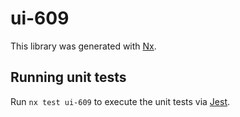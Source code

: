 # ui-609

This library was generated with [Nx](https://nx.dev).

## Running unit tests

Run `nx test ui-609` to execute the unit tests via [Jest](https://jestjs.io).
